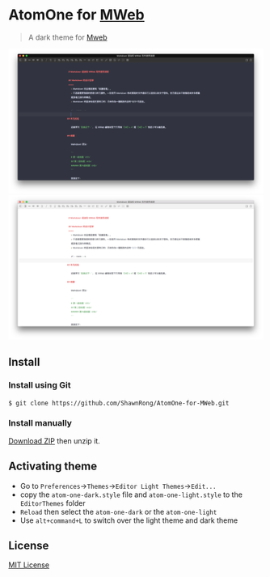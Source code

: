 # AtomOne for [MWeb](http://www.mweb.im/)

>A dark theme for [Mweb](http://www.mweb.im/)

![Screenshot-Dark](./dark-screenshot.png)
![Screenshot-Light](./light-screenshot.png)



## Install

### Install using Git

```
$ git clone https://github.com/ShawnRong/AtomOne-for-MWeb.git
```
### Install manually

[Download ZIP](https://github.com/ShawnRong/AtomOne-for-MWeb/archive/master.zip) then unzip it.

## Activating theme

- Go to `Preferences`->`Themes`->`Editor Light Themes`->`Edit...`
- copy the `atom-one-dark.style` file and `atom-one-light.style` to the `EditorThemes` folder
- `Reload` then select the `atom-one-dark` or the `atom-one-light`
- Use `alt+command+L` to switch over the light theme and dark theme

## License

[MIT License](./LICENSE)

